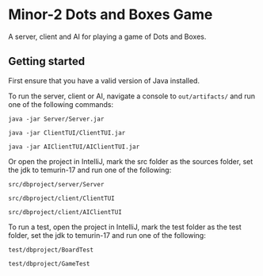 # Minor-2 Dots and Boxes Game

A server, client and AI for playing a game of Dots and Boxes.

## Getting started

First ensure that you have a valid version of Java installed.

To run the server, client or AI, navigate a console to `out/artifacts/`
and run one of the following commands:

`java -jar Server/Server.jar`

`java -jar ClientTUI/ClientTUI.jar`

`java -jar AIClientTUI/AIClientTUI.jar`

Or open the project in IntelliJ, mark the src folder as the sources folder, 
set the jdk to temurin-17 and run one of the following:

`src/dbproject/server/Server`

`src/dbproject/client/ClientTUI`

`src/dbproject/client/AIClientTUI`

To run a test, open the project in IntelliJ, mark the test folder as the test folder,
set the jdk to temurin-17 and run one of the following:

`test/dbproject/BoardTest`

`test/dbproject/GameTest`